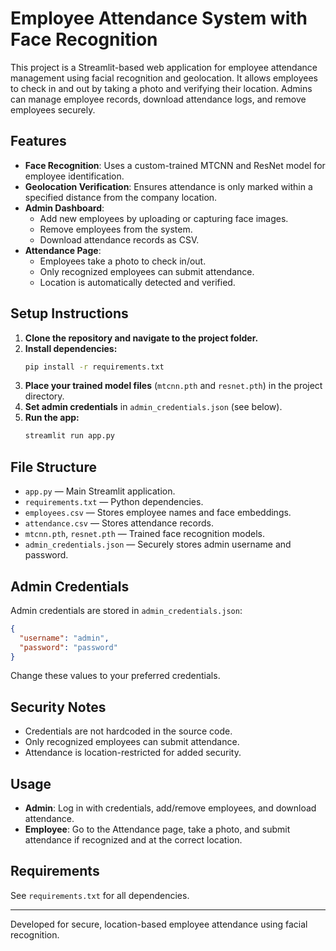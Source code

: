 # Employee Attendance System with Face Recognition

This project is a Streamlit-based web application for employee attendance management using facial recognition and geolocation. It allows employees to check in and out by taking a photo and verifying their location. Admins can manage employee records, download attendance logs, and remove employees securely.

## Features
- **Face Recognition**: Uses a custom-trained MTCNN and ResNet model for employee identification.
- **Geolocation Verification**: Ensures attendance is only marked within a specified distance from the company location.
- **Admin Dashboard**:
  - Add new employees by uploading or capturing face images.
  - Remove employees from the system.
  - Download attendance records as CSV.
- **Attendance Page**:
  - Employees take a photo to check in/out.
  - Only recognized employees can submit attendance.
  - Location is automatically detected and verified.

## Setup Instructions
1. **Clone the repository and navigate to the project folder.**
2. **Install dependencies:**
   ```bash
   pip install -r requirements.txt
   ```
3. **Place your trained model files** (`mtcnn.pth` and `resnet.pth`) in the project directory.
4. **Set admin credentials** in `admin_credentials.json` (see below).
5. **Run the app:**
   ```bash
   streamlit run app.py
   ```

## File Structure
- `app.py` — Main Streamlit application.
- `requirements.txt` — Python dependencies.
- `employees.csv` — Stores employee names and face embeddings.
- `attendance.csv` — Stores attendance records.
- `mtcnn.pth`, `resnet.pth` — Trained face recognition models.
- `admin_credentials.json` — Securely stores admin username and password.

## Admin Credentials
Admin credentials are stored in `admin_credentials.json`:
```json
{
  "username": "admin",
  "password": "password"
}
```
Change these values to your preferred credentials.

## Security Notes
- Credentials are not hardcoded in the source code.
- Only recognized employees can submit attendance.
- Attendance is location-restricted for added security.

## Usage
- **Admin**: Log in with credentials, add/remove employees, and download attendance.
- **Employee**: Go to the Attendance page, take a photo, and submit attendance if recognized and at the correct location.

## Requirements
See `requirements.txt` for all dependencies.

---
Developed for secure, location-based employee attendance using facial recognition.
